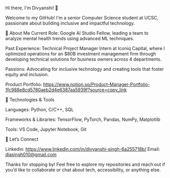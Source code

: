 Hi there, I'm Divyanshi! 👋

Welcome to my GitHub! I'm a senior Computer Science student at UCSC, passionate about building inclusive and impactful technology.

🌟 About Me
Current Role: Google AI Studio Fellow, leading a team to analyze mental health trends using advanced ML techniques.

Past Experience: Technical Project Manager Intern at Iconiq Capital, where I optimized operations for an $80B investment management firm through developing technical solutions for business owners across 4 departments.

Passions: Advocating for inclusive technology and creating tools that foster equity and inclusion.

Product Portfolio: https://www.notion.so/Product-Manager-Portfolio-1fc988e8cd5780aeb2d4e6387aa5939f?source=copy_link



🔧 Technologies & Tools

Languages: Python, C/C++, SQL

Frameworks & Libraries: TensorFlow, PyTorch, Pandas, NumPy, Matplotlib

Tools: VS Code, Jupyter Notebook, Git



🤝 Let’s Connect

Linkedin: https://www.linkedin.com/in/divyanshi-singh-6a255718b/
Email: diasingh010@gmail.com

Thanks for stopping by! Feel free to explore my repositories and reach out if you’d like to collaborate or chat about tech, accessibility, or anything else. 
